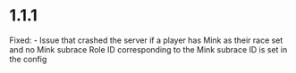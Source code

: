 # 1.1.1

Fixed:
    - Issue that crashed the server if a player has Mink as their race set and no Mink subrace Role ID corresponding to the Mink subrace ID is set in the config